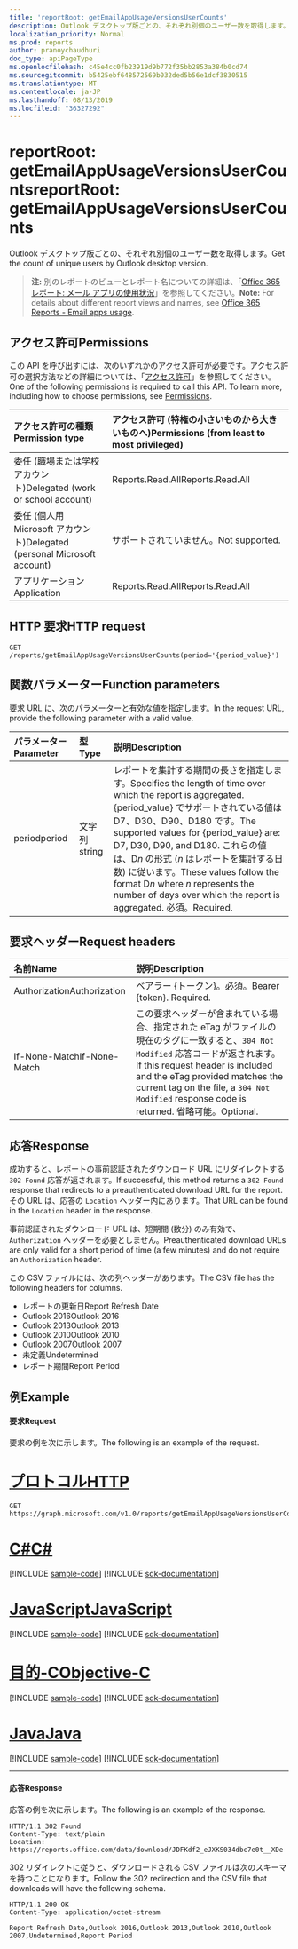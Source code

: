 ```yaml
---
title: 'reportRoot: getEmailAppUsageVersionsUserCounts'
description: Outlook デスクトップ版ごとの、それぞれ別個のユーザー数を取得します。
localization_priority: Normal
ms.prod: reports
author: pranoychaudhuri
doc_type: apiPageType
ms.openlocfilehash: c45e4cc0fb23919d9b772f35bb2853a384b0cd74
ms.sourcegitcommit: b5425ebf648572569b032ded5b56e1dcf3830515
ms.translationtype: MT
ms.contentlocale: ja-JP
ms.lasthandoff: 08/13/2019
ms.locfileid: "36327292"
---
```

# <a name="reportroot-getemailappusageversionsusercounts"></a><span data-ttu-id="4a867-103">reportRoot: getEmailAppUsageVersionsUserCounts</span><span class="sxs-lookup"><span data-stu-id="4a867-103">reportRoot: getEmailAppUsageVersionsUserCounts</span></span>

<span data-ttu-id="4a867-104">Outlook デスクトップ版ごとの、それぞれ別個のユーザー数を取得します。</span><span class="sxs-lookup"><span data-stu-id="4a867-104">Get the count of unique users by Outlook desktop version.</span></span>

> <span data-ttu-id="4a867-105">**注:** 別のレポートのビューとレポート名についての詳細は、「[Office 365 レポート: メール アプリの使用状況](https://support.office.com/client/Email-apps-usage-c2ce12a2-934f-4dd4-ba65-49b02be4703d)」を参照してください。</span><span class="sxs-lookup"><span data-stu-id="4a867-105">**Note:** For details about different report views and names, see [Office 365 Reports - Email apps usage](https://support.office.com/client/Email-apps-usage-c2ce12a2-934f-4dd4-ba65-49b02be4703d).</span></span>

## <a name="permissions"></a><span data-ttu-id="4a867-106">アクセス許可</span><span class="sxs-lookup"><span data-stu-id="4a867-106">Permissions</span></span>

<span data-ttu-id="4a867-p101">この API を呼び出すには、次のいずれかのアクセス許可が必要です。アクセス許可の選択方法などの詳細については、「[アクセス許可](/graph/permissions-reference)」を参照してください。</span><span class="sxs-lookup"><span data-stu-id="4a867-p101">One of the following permissions is required to call this API. To learn more, including how to choose permissions, see [Permissions](/graph/permissions-reference).</span></span>

| <span data-ttu-id="4a867-109">アクセス許可の種類</span><span class="sxs-lookup"><span data-stu-id="4a867-109">Permission type</span></span>                        | <span data-ttu-id="4a867-110">アクセス許可 (特権の小さいものから大きいものへ)</span><span class="sxs-lookup"><span data-stu-id="4a867-110">Permissions (from least to most privileged)</span></span> |
| :------------------------------------- | :--------------------------------------- |
| <span data-ttu-id="4a867-111">委任 (職場または学校アカウント)</span><span class="sxs-lookup"><span data-stu-id="4a867-111">Delegated (work or school account)</span></span>     | <span data-ttu-id="4a867-112">Reports.Read.All</span><span class="sxs-lookup"><span data-stu-id="4a867-112">Reports.Read.All</span></span>                         |
| <span data-ttu-id="4a867-113">委任 (個人用 Microsoft アカウント)</span><span class="sxs-lookup"><span data-stu-id="4a867-113">Delegated (personal Microsoft account)</span></span> | <span data-ttu-id="4a867-114">サポートされていません。</span><span class="sxs-lookup"><span data-stu-id="4a867-114">Not supported.</span></span>                           |
| <span data-ttu-id="4a867-115">アプリケーション</span><span class="sxs-lookup"><span data-stu-id="4a867-115">Application</span></span>                            | <span data-ttu-id="4a867-116">Reports.Read.All</span><span class="sxs-lookup"><span data-stu-id="4a867-116">Reports.Read.All</span></span>                         |

## <a name="http-request"></a><span data-ttu-id="4a867-117">HTTP 要求</span><span class="sxs-lookup"><span data-stu-id="4a867-117">HTTP request</span></span>


<!-- { "blockType": "ignored" } --> 

```http
GET /reports/getEmailAppUsageVersionsUserCounts(period='{period_value}')
```

## <a name="function-parameters"></a><span data-ttu-id="4a867-118">関数パラメーター</span><span class="sxs-lookup"><span data-stu-id="4a867-118">Function parameters</span></span>

<span data-ttu-id="4a867-119">要求 URL に、次のパラメーターと有効な値を指定します。</span><span class="sxs-lookup"><span data-stu-id="4a867-119">In the request URL, provide the following parameter with a valid value.</span></span>

| <span data-ttu-id="4a867-120">パラメーター</span><span class="sxs-lookup"><span data-stu-id="4a867-120">Parameter</span></span> | <span data-ttu-id="4a867-121">型</span><span class="sxs-lookup"><span data-stu-id="4a867-121">Type</span></span>   | <span data-ttu-id="4a867-122">説明</span><span class="sxs-lookup"><span data-stu-id="4a867-122">Description</span></span>                              |
| :-------- | :----- | :--------------------------------------- |
| <span data-ttu-id="4a867-123">period</span><span class="sxs-lookup"><span data-stu-id="4a867-123">period</span></span>    | <span data-ttu-id="4a867-124">文字列</span><span class="sxs-lookup"><span data-stu-id="4a867-124">string</span></span> | <span data-ttu-id="4a867-125">レポートを集計する期間の長さを指定します。</span><span class="sxs-lookup"><span data-stu-id="4a867-125">Specifies the length of time over which the report is aggregated.</span></span> <span data-ttu-id="4a867-126">{period_value} でサポートされている値は D7、D30、D90、D180 です。</span><span class="sxs-lookup"><span data-stu-id="4a867-126">The supported values for {period_value} are: D7, D30, D90, and D180.</span></span> <span data-ttu-id="4a867-127">これらの値は、D*n* の形式 (*n* はレポートを集計する日数) に従います。</span><span class="sxs-lookup"><span data-stu-id="4a867-127">These values follow the format D*n* where *n* represents the number of days over which the report is aggregated.</span></span> <span data-ttu-id="4a867-128">必須。</span><span class="sxs-lookup"><span data-stu-id="4a867-128">Required.</span></span> |

## <a name="request-headers"></a><span data-ttu-id="4a867-129">要求ヘッダー</span><span class="sxs-lookup"><span data-stu-id="4a867-129">Request headers</span></span>

| <span data-ttu-id="4a867-130">名前</span><span class="sxs-lookup"><span data-stu-id="4a867-130">Name</span></span>          | <span data-ttu-id="4a867-131">説明</span><span class="sxs-lookup"><span data-stu-id="4a867-131">Description</span></span>                              |
| :------------ | :--------------------------------------- |
| <span data-ttu-id="4a867-132">Authorization</span><span class="sxs-lookup"><span data-stu-id="4a867-132">Authorization</span></span> | <span data-ttu-id="4a867-p103">ベアラー {トークン}。必須。</span><span class="sxs-lookup"><span data-stu-id="4a867-p103">Bearer {token}. Required.</span></span>                |
| <span data-ttu-id="4a867-135">If-None-Match</span><span class="sxs-lookup"><span data-stu-id="4a867-135">If-None-Match</span></span> | <span data-ttu-id="4a867-136">この要求ヘッダーが含まれている場合、指定された eTag がファイルの現在のタグに一致すると、`304 Not Modified` 応答コードが返されます。</span><span class="sxs-lookup"><span data-stu-id="4a867-136">If this request header is included and the eTag provided matches the current tag on the file, a `304 Not Modified` response code is returned.</span></span> <span data-ttu-id="4a867-137">省略可能。</span><span class="sxs-lookup"><span data-stu-id="4a867-137">Optional.</span></span> |

## <a name="response"></a><span data-ttu-id="4a867-138">応答</span><span class="sxs-lookup"><span data-stu-id="4a867-138">Response</span></span>

<span data-ttu-id="4a867-139">成功すると、レポートの事前認証されたダウンロード URL にリダイレクトする `302 Found` 応答が返されます。</span><span class="sxs-lookup"><span data-stu-id="4a867-139">If successful, this method returns a `302 Found` response that redirects to a preauthenticated download URL for the report.</span></span> <span data-ttu-id="4a867-140">その URL は、応答の `Location` ヘッダー内にあります。</span><span class="sxs-lookup"><span data-stu-id="4a867-140">That URL can be found in the `Location` header in the response.</span></span>

<span data-ttu-id="4a867-141">事前認証されたダウンロード URL は、短期間 (数分) のみ有効で、`Authorization` ヘッダーを必要としません。</span><span class="sxs-lookup"><span data-stu-id="4a867-141">Preauthenticated download URLs are only valid for a short period of time (a few minutes) and do not require an `Authorization` header.</span></span>

<span data-ttu-id="4a867-142">この CSV ファイルには、次の列ヘッダーがあります。</span><span class="sxs-lookup"><span data-stu-id="4a867-142">The CSV file has the following headers for columns.</span></span>

- <span data-ttu-id="4a867-143">レポートの更新日</span><span class="sxs-lookup"><span data-stu-id="4a867-143">Report Refresh Date</span></span>
- <span data-ttu-id="4a867-144">Outlook 2016</span><span class="sxs-lookup"><span data-stu-id="4a867-144">Outlook 2016</span></span>
- <span data-ttu-id="4a867-145">Outlook 2013</span><span class="sxs-lookup"><span data-stu-id="4a867-145">Outlook 2013</span></span>
- <span data-ttu-id="4a867-146">Outlook 2010</span><span class="sxs-lookup"><span data-stu-id="4a867-146">Outlook 2010</span></span>
- <span data-ttu-id="4a867-147">Outlook 2007</span><span class="sxs-lookup"><span data-stu-id="4a867-147">Outlook 2007</span></span>
- <span data-ttu-id="4a867-148">未定義</span><span class="sxs-lookup"><span data-stu-id="4a867-148">Undetermined</span></span>
- <span data-ttu-id="4a867-149">レポート期間</span><span class="sxs-lookup"><span data-stu-id="4a867-149">Report Period</span></span>

## <a name="example"></a><span data-ttu-id="4a867-150">例</span><span class="sxs-lookup"><span data-stu-id="4a867-150">Example</span></span>

#### <a name="request"></a><span data-ttu-id="4a867-151">要求</span><span class="sxs-lookup"><span data-stu-id="4a867-151">Request</span></span>

<span data-ttu-id="4a867-152">要求の例を次に示します。</span><span class="sxs-lookup"><span data-stu-id="4a867-152">The following is an example of the request.</span></span>


# <a name="httptabhttp"></a>[<span data-ttu-id="4a867-153">プロトコル</span><span class="sxs-lookup"><span data-stu-id="4a867-153">HTTP</span></span>](#tab/http)
<!--{
  "blockType": "request",
  "isComposable": true,
  "name": "reportroot_getemailappusageversionsusercounts"
}-->

```http
GET https://graph.microsoft.com/v1.0/reports/getEmailAppUsageVersionsUserCounts(period='D7')
```
# <a name="ctabcsharp"></a>[<span data-ttu-id="4a867-154">C#</span><span class="sxs-lookup"><span data-stu-id="4a867-154">C#</span></span>](#tab/csharp)
[!INCLUDE [sample-code](../includes/snippets/csharp/reportroot-getemailappusageversionsusercounts-csharp-snippets.md)]
[!INCLUDE [sdk-documentation](../includes/snippets/snippets-sdk-documentation-link.md)]

# <a name="javascripttabjavascript"></a>[<span data-ttu-id="4a867-155">JavaScript</span><span class="sxs-lookup"><span data-stu-id="4a867-155">JavaScript</span></span>](#tab/javascript)
[!INCLUDE [sample-code](../includes/snippets/javascript/reportroot-getemailappusageversionsusercounts-javascript-snippets.md)]
[!INCLUDE [sdk-documentation](../includes/snippets/snippets-sdk-documentation-link.md)]

# <a name="objective-ctabobjc"></a>[<span data-ttu-id="4a867-156">目的-C</span><span class="sxs-lookup"><span data-stu-id="4a867-156">Objective-C</span></span>](#tab/objc)
[!INCLUDE [sample-code](../includes/snippets/objc/reportroot-getemailappusageversionsusercounts-objc-snippets.md)]
[!INCLUDE [sdk-documentation](../includes/snippets/snippets-sdk-documentation-link.md)]

# <a name="javatabjava"></a>[<span data-ttu-id="4a867-157">Java</span><span class="sxs-lookup"><span data-stu-id="4a867-157">Java</span></span>](#tab/java)
[!INCLUDE [sample-code](../includes/snippets/java/reportroot-getemailappusageversionsusercounts-java-snippets.md)]
[!INCLUDE [sdk-documentation](../includes/snippets/snippets-sdk-documentation-link.md)]

---


#### <a name="response"></a><span data-ttu-id="4a867-158">応答</span><span class="sxs-lookup"><span data-stu-id="4a867-158">Response</span></span>

<span data-ttu-id="4a867-159">応答の例を次に示します。</span><span class="sxs-lookup"><span data-stu-id="4a867-159">The following is an example of the response.</span></span>

<!-- {
  "blockType": "response",
  "truncated": true,
  "@odata.type": "microsoft.graph.report"
} -->

```http
HTTP/1.1 302 Found
Content-Type: text/plain
Location: https://reports.office.com/data/download/JDFKdf2_eJXKS034dbc7e0t__XDe
```

<span data-ttu-id="4a867-160">302 リダイレクトに従うと、ダウンロードされる CSV ファイルは次のスキーマを持つことになります。</span><span class="sxs-lookup"><span data-stu-id="4a867-160">Follow the 302 redirection and the CSV file that downloads will have the following schema.</span></span>

<!-- { "blockType": "ignored" } --> 

```http
HTTP/1.1 200 OK
Content-Type: application/octet-stream

Report Refresh Date,Outlook 2016,Outlook 2013,Outlook 2010,Outlook 2007,Undetermined,Report Period
```
<!-- uuid: 8fcb5dbc-d5aa-4681-8e31-b001d5168d79 
2015-10-25 14:57:30 UTC -->
<!-- {
  "type": "#page.annotation",
  "description": "Example",
  "keywords": "",
  "section": "documentation",
  "tocPath": "",
  "suppressions": [
  ]
}-->

